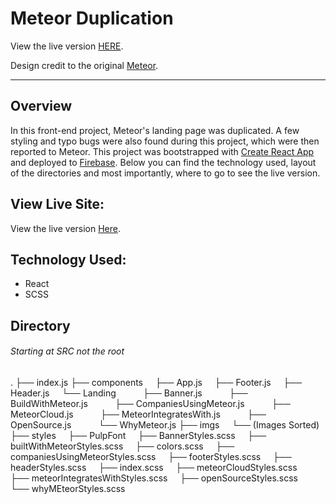 # Meteor Duplication

View the live version [HERE](https://meteor-duplication-4a081.web.app/).

Design credit to the original [Meteor](https://www.meteor.com/).

___

## Overview

In this front-end project, Meteor's landing page was duplicated. A few styling and typo bugs were also found during this project, which were then reported to Meteor. This project was bootstrapped with [Create React App](https://github.com/facebook/create-react-app) and deployed to [Firebase](https://firebase.google.com/). Below you can find the technology used, layout of the directories and most importantly, where to go to see the live version.

## View Live Site:
View the live version [Here](https://meteor-duplication-4a081.web.app/).


## Technology Used:
- React
- SCSS

## Directory 
###### Starting at SRC not the root

.
├── index.js
├── components
 &nbsp;&nbsp;&nbsp;  ├── App.js
 &nbsp;&nbsp;&nbsp;  ├── Footer.js
 &nbsp;&nbsp;&nbsp;  ├── Header.js
 &nbsp;&nbsp;&nbsp;  └── Landing
 &nbsp;&nbsp;&nbsp;&nbsp;&nbsp;&nbsp;&nbsp;&nbsp;&nbsp;      ├── Banner.js
 &nbsp;&nbsp;&nbsp;&nbsp;&nbsp;&nbsp;&nbsp;&nbsp;&nbsp;      ├── BuildWithMeteor.js
 &nbsp;&nbsp;&nbsp;&nbsp;&nbsp;&nbsp;&nbsp;&nbsp;&nbsp;      ├── CompaniesUsingMeteor.js
 &nbsp;&nbsp;&nbsp;&nbsp;&nbsp;&nbsp;&nbsp;&nbsp;&nbsp;      ├── MeteorCloud.js
 &nbsp;&nbsp;&nbsp;&nbsp;&nbsp;&nbsp;&nbsp;&nbsp;&nbsp;     ├── MeteorIntegratesWith.js
 &nbsp;&nbsp;&nbsp;&nbsp;&nbsp;&nbsp;&nbsp;&nbsp;&nbsp;      ├── OpenSource.js
 &nbsp;&nbsp;&nbsp;&nbsp;&nbsp;&nbsp;&nbsp;&nbsp;&nbsp;      └── WhyMeteor.js
├── imgs
  &nbsp;&nbsp;&nbsp; └── (Images Sorted)
├── styles
  &nbsp;&nbsp;&nbsp; ├── PulpFont
  &nbsp;&nbsp;&nbsp; ├── BannerStyles.scss
  &nbsp;&nbsp;&nbsp; ├── builtWithMeteorStyles.scss
  &nbsp;&nbsp;&nbsp; ├── colors.scss
  &nbsp;&nbsp;&nbsp; ├── companiesUsingMeteorStyles.scss
  &nbsp;&nbsp;&nbsp; ├── footerStyles.scss
  &nbsp;&nbsp;&nbsp; ├── headerStyles.scss
  &nbsp;&nbsp;&nbsp; ├── index.scss
  &nbsp;&nbsp;&nbsp; ├── meteorCloudStyles.scss
  &nbsp;&nbsp;&nbsp; ├── meteorIntegratesWithStyles.scss
  &nbsp;&nbsp;&nbsp; ├── openSourceStyles.scss
  &nbsp;&nbsp;&nbsp; └── whyMEteorStyles.scss
    